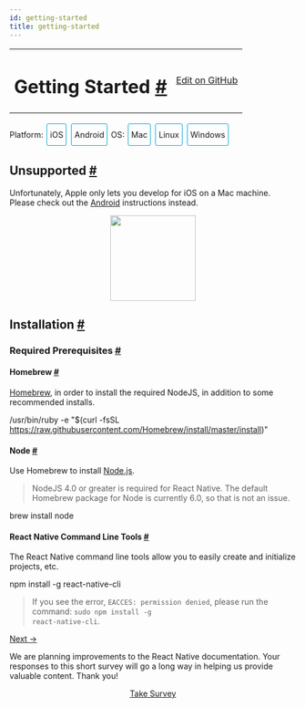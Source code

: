 ```yaml
---
id: getting-started
title: getting-started
---
```

<a id="content"></a><table width="100%"><tbody><tr><td><h1><a class="anchor" name="getting-started"></a>Getting Started <a class="hash-link" href="docs/getting-started.html#getting-started">#</a></h1></td><td style="text-align:right;"><a target="_blank" href="https://github.com/facebook/react-native/blob/master/docs/GettingStarted.md">Edit on GitHub</a></td></tr></tbody></table><div><span><div class="toggler">
<style>
.toggler a {
  display: inline-block;
  padding: 10px 5px;
  margin: 2px;
  border: 1px solid #05A5D1;
  border-radius: 3px;
  text-decoration: none !important;
}
.display-os-mac .toggler .button-mac,
.display-os-linux .toggler .button-linux,
.display-os-windows .toggler .button-windows,
.display-platform-ios .toggler .button-ios,
.display-platform-android .toggler .button-android {
  background-color: #05A5D1;
  color: white;
}
block { display: none; }
.display-platform-ios.display-os-mac .ios.mac,
.display-platform-ios.display-os-linux .ios.linux,
.display-platform-ios.display-os-windows .ios.windows,
.display-platform-android.display-os-mac .android.mac,
.display-platform-android.display-os-linux .android.linux,
.display-platform-android.display-os-windows .android.windows {
  display: block;
}</style>
<span>Platform:</span>
<a href="javascript:void(0);" class="button-ios" onclick="display('platform', 'ios')">iOS</a>
<a href="javascript:void(0);" class="button-android" onclick="display('platform', 'android')">Android</a>
<span>OS:</span>
<a href="javascript:void(0);" class="button-mac" onclick="display('os', 'mac')">Mac</a>
<a href="javascript:void(0);" class="button-linux" onclick="display('os', 'linux')">Linux</a>
<a href="javascript:void(0);" class="button-windows" onclick="display('os', 'windows')">Windows</a>
</div>

</span><span><!-- ######### LINUX AND WINDOWS for iOS ##################### -->

</span><span><block class="linux windows ios">

</block></span><h2><a class="anchor" name="unsupported"></a>Unsupported <a class="hash-link" href="docs/getting-started.html#unsupported">#</a></h2><span><div>Unfortunately, Apple only lets you develop for iOS on a Mac machine. Please check out the <a href="" onclick="display('platform', 'android')">Android</a> instructions instead.</div>

</span><span><center><img src="img/react-native-sorry-not-supported.png" width="150"></center>

</span><span><!-- ######### MAC for iOS ##################### -->

</span><span><block class="mac ios android">

</block></span><h2><a class="anchor" name="installation"></a>Installation <a class="hash-link" href="docs/getting-started.html#installation">#</a></h2><h3><a class="anchor" name="required-prerequisites"></a>Required Prerequisites <a class="hash-link" href="docs/getting-started.html#required-prerequisites">#</a></h3><h4><a class="anchor" name="homebrew"></a>Homebrew <a class="hash-link" href="docs/getting-started.html#homebrew">#</a></h4><p><a href="http://brew.sh/" target="_blank">Homebrew</a>, in order to install the required NodeJS, in addition to some
recommended installs.</p><div class="prism language-javascript"><span class="token operator">/</span>usr<span class="token operator">/</span>bin<span class="token operator">/</span>ruby <span class="token operator">-</span>e <span class="token string">"$(curl -fsSL https://raw.githubusercontent.com/Homebrew/install/master/install)"</span></div><h4><a class="anchor" name="node"></a>Node <a class="hash-link" href="docs/getting-started.html#node">#</a></h4><p>Use Homebrew to install <a href="https://nodejs.org/" target="_blank">Node.js</a>.</p><blockquote><p>NodeJS 4.0 or greater is required for React Native. The default Homebrew package for Node is
currently 6.0, so that is not an issue.  </p></blockquote><div class="prism language-javascript">brew install node</div><h4><a class="anchor" name="react-native-command-line-tools"></a>React Native Command Line Tools <a class="hash-link" href="docs/getting-started.html#react-native-command-line-tools">#</a></h4><p>The React Native command line tools allow you to easily create and initialize projects, etc.</p><div class="prism language-javascript">npm install <span class="token operator">-</span>g react<span class="token operator">-</span>native<span class="token operator">-</span>cli</div><blockquote><p>If you see the error, <code>EACCES: permission denied</code>, please run the command:
<code>sudo npm install -g react-native-cli</code>.</p></blockquote><span><block class="mac ios">

</block></span><h4><a class="anchor" name="xcode"></a>Xcode <a class="hash-link" href="docs/getting-started.html#xcode">#</a></h4><p><a href="https://developer.apple.com/xcode/downloads/" target="_blank">Xcode</a> 7.0 or higher. Open the App Store or go to <a href="https://developer.apple.com/xcode/downloads/">https://developer.apple.com/xcode/downloads/</a>. This will also install <code>git</code> as well.</p><span><block class="mac android">

</block></span><h4><a class="anchor" name="android-studio"></a>Android Studio <a class="hash-link" href="docs/getting-started.html#android-studio">#</a></h4><p><a href="http://developer.android.com/sdk/index.html" target="_blank">Android Studio</a> 2.0 or higher.</p><blockquote><p>Android Studio requires the Java Development Kit [JDK] 1.8 or higher. You can type
<code>javac -version</code> to see what version you have, if any. If you do not meet the JDK requirement,
you can
<a href="http://www.oracle.com/technetwork/java/javase/downloads/jdk8-downloads-2133151.html" target="_blank">download it</a>.</p></blockquote><p>Android Studio will provide you the Android SDK and emulator required to run and test your React
Native apps.</p><blockquote><p>Unless otherwise mentioned, keep all the setup defaults intact. For example, the
<code>Android Support Repository</code> is installed automatically with Android Studio, and we need that
for React Native.</p></blockquote><p>You will need to customize your installation:</p><ul><li>Choose a <code>Custom</code> installation</li></ul><p><img src="img/react-native-android-studio-custom-install.png" alt="custom installation"></p><ul><li>Choose both <code>Performance</code> and <code>Android Virtual Device</code></li></ul><p><img src="img/react-native-android-studio-additional-installs.png" alt="additional installs"></p><ul><li>After installation, choose <code>Configure | SDK Manager</code> from the Android Studio welcome window.</li></ul><p><img src="img/react-native-android-studio-configure-sdk.png" alt="configure sdk"></p><ul><li>In the <code>SDK Platforms</code> window, choose <code>Show Package Details</code> and under <code>Android 6.0 (Marshmallow)</code>, make sure that <code>Google APIs</code>, <code>Intel x86 Atom System Image</code>, <code>Intel x86 Atom_64 System Image</code>, and <code>Google APIs Intel x86 Atom_64 System Image</code> are checked.</li></ul><p><img src="img/react-native-android-studio-android-sdk-platforms.png" alt="platforms"></p><ul><li>In the <code>SDK Tools</code> window, choose <code>Show Package Details</code> and under <code>Android SDK Build Tools</code>, make sure that <code>Android SDK Build-Tools 23.0.1</code> is selected.</li></ul><p><img src="img/react-native-android-studio-android-sdk-build-tools.png" alt="build tools"></p><h4><a class="anchor" name="android-home-environment-variable"></a>ANDROID_HOME Environment Variable <a class="hash-link" href="docs/getting-started.html#android-home-environment-variable">#</a></h4><p>Ensure the <code>ANDROID_HOME</code> environment variable points to your existing Android SDK. To do that, add
this to your <code>~/.bashrc</code>, <code>~/.bash_profile</code> (or whatever your shell uses) and re-open your terminal:</p><div class="prism language-javascript"># If you installed the SDK without Android Studio<span class="token punctuation">,</span> then it may be something like<span class="token punctuation">:</span>
# <span class="token operator">/</span>usr<span class="token operator">/</span>local<span class="token operator">/</span>opt<span class="token operator">/</span>android<span class="token operator">-</span>sdk
export ANDROID_HOME<span class="token operator">=</span><span class="token operator">~</span><span class="token operator">/</span>Library<span class="token operator">/</span>Android<span class="token operator">/</span>sdk</div><span><block class="mac ios android">

</block></span><h3><a class="anchor" name="highly-recommended-installs"></a>Highly Recommended Installs <a class="hash-link" href="docs/getting-started.html#highly-recommended-installs">#</a></h3><h4><a class="anchor" name="watchman"></a>Watchman <a class="hash-link" href="docs/getting-started.html#watchman">#</a></h4><p><a href="https://facebook.github.io/watchman/docs/install.html" target="_blank">Watchman</a> is a tool by Facebook for watching
changes in the filesystem. It is recommended you install it for better performance.</p><div class="prism language-javascript">brew install watchman</div><h4><a class="anchor" name="flow"></a>Flow <a class="hash-link" href="docs/getting-started.html#flow">#</a></h4><p><a href="http://www.flowtype.org" target="_blank">Flow</a>, for static typechecking of your React Native code (when using
Flow as part of your codebase).</p><div class="prism language-javascript">brew install flow</div><span><block class="mac android">

</block></span><h4><a class="anchor" name="add-android-tools-directory-to-your-path"></a>Add Android Tools Directory to your <code>PATH</code> <a class="hash-link" href="docs/getting-started.html#add-android-tools-directory-to-your-path">#</a></h4><p>You can add the Android tools directory on your <code>PATH</code> in case you need to run any of the Android
tools from the command line such as <code>android avd</code>. In your <code>~/.bash</code> or <code>~/.bash_profile</code>:</p><div class="prism language-javascript"># Your exact string here may be different<span class="token punctuation">.</span>
PATH<span class="token operator">=</span><span class="token string">"~/Library/Android/sdk/tools:~/Library/Android/sdk/platform-tools:${PATH}"</span>
export PATH</div><h4><a class="anchor" name="gradle-daemon"></a>Gradle Daemon <a class="hash-link" href="docs/getting-started.html#gradle-daemon">#</a></h4><p>Enable <a href="https://docs.gradle.org/2.9/userguide/gradle_daemon.html" target="_blank">Gradle Daemon</a> which greatly improves incremental build times for changes in java code.</p><h3><a class="anchor" name="other-optional-installs"></a>Other Optional Installs <a class="hash-link" href="docs/getting-started.html#other-optional-installs">#</a></h3><h4><a class="anchor" name="git"></a>Git <a class="hash-link" href="docs/getting-started.html#git">#</a></h4><p>Git version control. If you have installed <a href="https://developer.apple.com/xcode/" target="_blank">Xcode</a>, Git is
already installed, otherwise run the following:</p><div class="prism language-javascript">brew install git</div><span><block class="mac ios android">

</block></span><h4><a class="anchor" name="nuclide"></a>Nuclide <a class="hash-link" href="docs/getting-started.html#nuclide">#</a></h4><p><a href="http://nuclide.io" target="_blank">Nuclide</a> is an IDE from Facebook providing a first-class development environment
for writing, <a href="http://nuclide.io/docs/platforms/react-native/#running-applications" target="_blank">running</a> and
<a href="http://nuclide.io/docs/platforms/react-native/#debugging" target="_blank">debugging</a>
<a href="http://nuclide.io/docs/platforms/react-native/" target="_blank">React Native</a> applications.</p><p>Get started with Nuclide <a href="http://nuclide.io/docs/quick-start/getting-started/" target="_blank">here</a>.</p><span><block class="mac android">

</block></span><h4><a class="anchor" name="genymotion"></a>Genymotion <a class="hash-link" href="docs/getting-started.html#genymotion">#</a></h4><p>Genymotion is an alternative to the stock Google emulator that comes with Android Studio.
However, it's only free for personal use. If you want to use the stock Google emulator, see below.</p><ol><li>Download and install <a href="https://www.genymotion.com/" target="_blank">Genymotion</a>.</li><li>Open Genymotion. It might ask you to install VirtualBox unless you already have it.</li><li>Create a new emulator and start it.</li><li>To bring up the developer menu press ⌘+M</li></ol><h3><a class="anchor" name="troubleshooting"></a>Troubleshooting <a class="hash-link" href="docs/getting-started.html#troubleshooting">#</a></h3><h4><a class="anchor" name="virtual-device-not-created-when-installing-android-studio"></a>Virtual Device Not Created When Installing Android Studio <a class="hash-link" href="docs/getting-started.html#virtual-device-not-created-when-installing-android-studio">#</a></h4><p>There is a <a href="https://code.google.com/p/android/issues/detail?id=207563" target="_blank">known bug</a> on some versions
of Android Studio where a virtual device will not be created, even though you selected it in the
installation sequence. You may see this at the end of the installation:</p><div class="prism language-javascript">Creating Android virtual device
Unable to create a virtual device<span class="token punctuation">:</span> Unable to create Android virtual device</div><p>If you see this, run <code>android avd</code> and create the virtual device manually.</p><p><img src="img/react-native-android-studio-avd.png" alt="avd"></p><p>Then select the new device in the AVD Manager window and click <code>Start...</code>.</p><h4><a class="anchor" name="shell-command-unresponsive-exception"></a>Shell Command Unresponsive Exception <a class="hash-link" href="docs/getting-started.html#shell-command-unresponsive-exception">#</a></h4><p>If you encounter:</p><div class="prism language-javascript">Execution failed <span class="token keyword">for</span> task <span class="token string">':app:installDebug'</span><span class="token punctuation">.</span>
  com<span class="token punctuation">.</span>android<span class="token punctuation">.</span>builder<span class="token punctuation">.</span>testing<span class="token punctuation">.</span>api<span class="token punctuation">.</span>DeviceException<span class="token punctuation">:</span> com<span class="token punctuation">.</span>android<span class="token punctuation">.</span>ddmlib<span class="token punctuation">.</span>ShellCommandUnresponsiveException</div><p>try downgrading your Gradle version to 1.2.3 in <code>&lt;project-name&gt;/android/build.gradle</code> (<a href="https://github.com/facebook/react-native/issues/2720">https://github.com/facebook/react-native/issues/2720</a>)</p><span><!-- ######### LINUX and WINDOWS for ANDROID ##################### -->

</span><span><block class="linux windows android">

</block></span><h2><a class="anchor" name="installation"></a>Installation <a class="hash-link" href="docs/getting-started.html#installation">#</a></h2><h3><a class="anchor" name="required-prerequisites"></a>Required Prerequisites <a class="hash-link" href="docs/getting-started.html#required-prerequisites">#</a></h3><span><block class="windows android">

</block></span><h4><a class="anchor" name="chocolatey"></a>Chocolatey <a class="hash-link" href="docs/getting-started.html#chocolatey">#</a></h4><p><a href="https://chocolatey.org" target="_blank">Chocolatey</a> is a package manager for Windows similar to <code>yum</code> and
<code>apt-get</code>. See the <a href="https://chocolatey.org" target="_blank">website</a> for updated instructions, but installing from
the Terminal should be something like:</p><div class="prism language-javascript">@powershell <span class="token operator">-</span>NoProfile <span class="token operator">-</span>ExecutionPolicy Bypass <span class="token operator">-</span>Command <span class="token string">"iex ((new-object net.webclient).DownloadString('https://chocolatey.org/install.ps1'))"</span> &amp;&amp; SET PATH<span class="token operator">=</span><span class="token operator">%</span>PATH<span class="token operator">%</span><span class="token punctuation">;</span><span class="token operator">%</span>ALLUSERSPROFILE<span class="token operator">%</span>\chocolatey\bin</div><blockquote><p>Normally when you run Chocolatey to install a package, you should run your Terminal as
Administrator.</p></blockquote><h4><a class="anchor" name="python-2"></a>Python 2 <a class="hash-link" href="docs/getting-started.html#python-2">#</a></h4><p>Fire up the Termimal and use Chocolatey to install Python 2.</p><blockquote><p>Python 3 will currently not work when initializing a React Native project.</p></blockquote><div class="prism language-javascript">choco install python2</div><span><block class="linux windows android">

</block></span><h4><a class="anchor" name="node"></a>Node <a class="hash-link" href="docs/getting-started.html#node">#</a></h4><span><block class="linux android">

</block></span><p>Fire up the Terminal and type the following commands to install NodeJS from the NodeSource
repository:</p><div class="prism language-javascript">sudo apt<span class="token operator">-</span><span class="token keyword">get</span> install <span class="token operator">-</span>y build<span class="token operator">-</span>essential
curl <span class="token operator">-</span>sL https<span class="token punctuation">:</span><span class="token operator">/</span><span class="token operator">/</span>deb<span class="token punctuation">.</span>nodesource<span class="token punctuation">.</span>com<span class="token operator">/</span>setup_4<span class="token punctuation">.</span>x <span class="token operator">|</span> sudo <span class="token operator">-</span>E bash <span class="token operator">-</span>
sudo apt<span class="token operator">-</span><span class="token keyword">get</span> install <span class="token operator">-</span>y nodejs
sudo ln <span class="token operator">-</span>s <span class="token operator">/</span>usr<span class="token operator">/</span>bin<span class="token operator">/</span>nodejs <span class="token operator">/</span>usr<span class="token operator">/</span>bin<span class="token operator">/</span>node</div><span><block class="windows android">

</block></span><p>Fire up the Termimal and use Chocolatey to install NodeJS.</p><div class="prism language-javascript">choco install nodejs<span class="token punctuation">.</span>install</div><span><block class="windows linux android">

</block></span><h4><a class="anchor" name="react-native-command-line-tools"></a>React Native Command Line Tools <a class="hash-link" href="docs/getting-started.html#react-native-command-line-tools">#</a></h4><p>The React Native command line tools allow you to easily create and initialize projects, etc.</p><div class="prism language-javascript">npm install <span class="token operator">-</span>g react<span class="token operator">-</span>native<span class="token operator">-</span>cli</div><blockquote><p>If you see the error, <code>EACCES: permission denied</code>, please run the command:
<code>sudo npm install -g react-native-cli</code>.</p></blockquote><h4><a class="anchor" name="android-studio"></a>Android Studio <a class="hash-link" href="docs/getting-started.html#android-studio">#</a></h4><p><a href="http://developer.android.com/sdk/index.html" target="_blank">Android Studio</a> 2.0 or higher.</p><blockquote><p>Android Studio requires the Java Development Kit [JDK] 1.8 or higher. You can type
<code>javac -version</code> to see what version you have, if any. If you do not meet the JDK requirement,
you can
<a href="http://www.oracle.com/technetwork/java/javase/downloads/jdk8-downloads-2133151.html" target="_blank">download it</a>,
or use a pacakage manager to install it (e.g. <code>choco install jdk8</code>,
<code>apt-get install default-jdk</code>).</p></blockquote><p>Android Studio will provide you the Android SDK and emulator required to run and test your React
Native apps.</p><blockquote><p>Unless otherwise mentioned, keep all the setup defaults intact. For example, the
<code>Android Support Repository</code> is installed automatically with Android Studio, and we need that
for React Native.</p></blockquote><span><block class="linux android">

</block></span><p>You will need to customize your installation:</p><ul><li>Choose a <code>Custom</code> installation</li></ul><p><img src="img/react-native-android-studio-custom-install-linux.png" alt="custom installation"></p><ul><li>Choose <code>Android Virtual Device</code></li></ul><p><img src="img/react-native-android-studio-additional-installs-linux.png" alt="additional installs"></p><span><block class="windows android">

</block></span><ul><li><p>Make sure all components are checked for the install, particularly the <code>Android SDK</code> and <code>Android Device Emulator</code>.</p></li><li><p>After the initial install, choose a <code>Custom</code> installation.</p></li></ul><p><img src="img/react-native-android-studio-custom-install-windows.png" alt="custom installation"></p><ul><li>Verify installed components, particularly the emulator and the HAXM accelerator. They should be checked.</li></ul><p><img src="img/react-native-android-studio-verify-installs-windows.png" alt="verify installs"></p><span><block class="windows linux android">

</block></span><ul><li>After installation, choose <code>Configure | SDK Manager</code> from the Android Studio welcome window.</li></ul><span><block class="linux android">

</block></span><p><img src="img/react-native-android-studio-configure-sdk-linux.png" alt="configure sdk"></p><span><block class="windows android">

</block></span><p><img src="img/react-native-android-studio-configure-sdk-windows.png" alt="configure sdk"></p><span><block class="windows linux android">

</block></span><ul><li>In the <code>SDK Platforms</code> window, choose <code>Show Package Details</code> and under <code>Android 6.0 (Marshmallow)</code>, make sure that <code>Google APIs</code>, <code>Intel x86 Atom System Image</code>, <code>Intel x86 Atom_64 System Image</code>, and <code>Google APIs Intel x86 Atom_64 System Image</code> are checked.</li></ul><span><block class="linux android">

</block></span><p><img src="img/react-native-android-studio-android-sdk-platforms-linux.png" alt="platforms"></p><span><block class="windows android">

</block></span><p><img src="img/react-native-android-studio-android-sdk-platforms-windows.png" alt="platforms"></p><span><block class="windows linux android">

</block></span><ul><li>In the <code>SDK Tools</code> window, choose <code>Show Package Details</code> and under <code>Android SDK Build Tools</code>, make sure that <code>Android SDK Build-Tools 23.0.1</code> is selected.</li></ul><span><block class="linux android">

</block></span><p><img src="img/react-native-android-studio-android-sdk-build-tools-linux.png" alt="build tools"></p><span><block class="windows android">

</block></span><p><img src="img/react-native-android-studio-android-sdk-build-tools-windows.png" alt="build tools"></p><span><block class="windows linux android">

</block></span><h4><a class="anchor" name="android-home-environment-variable"></a>ANDROID_HOME Environment Variable <a class="hash-link" href="docs/getting-started.html#android-home-environment-variable">#</a></h4><p>Ensure the <code>ANDROID_HOME</code> environment variable points to your existing Android SDK.</p><span><block class="linux android">

</block></span><p>To do that, add this to your <code>~/.bashrc</code>, <code>~/.bash_profile</code> (or whatever your shell uses) and
re-open your terminal:</p><div class="prism language-javascript"># If you installed the SDK without Android Studio<span class="token punctuation">,</span> then it may be something like<span class="token punctuation">:</span>
# <span class="token operator">/</span>usr<span class="token operator">/</span>local<span class="token operator">/</span>opt<span class="token operator">/</span>android<span class="token operator">-</span>sdk<span class="token punctuation">;</span> Generally <span class="token keyword">with</span> Android Studio<span class="token punctuation">,</span> the SDK is installed here<span class="token punctuation">.</span><span class="token punctuation">.</span><span class="token punctuation">.</span>
export ANDROID_HOME<span class="token operator">=</span><span class="token operator">~</span><span class="token operator">/</span>Android<span class="token operator">/</span>Sdk</div><blockquote><p>You need to restart the Terminal to apply the new environment variables (or <code>source</code> the relevant
bash file).</p></blockquote><span><block class="windows android">

</block></span><p>Go to <code>Control Panel</code> -&gt; <code>System and Security</code> -&gt; <code>System</code> -&gt; <code>Change settings</code> -&gt;
<code>Advanced System Settings</code> -&gt; <code>Environment variables</code> -&gt; <code>New</code></p><blockquote><p>Your path to the SDK will vary to the one shown below.</p></blockquote><p><img src="img/react-native-android-sdk-environment-variable-windows.png" alt="env variable"></p><blockquote><p>You need to restart the Command Prompt (Windows) to apply the new environment variables.</p></blockquote><span><block class="linux windows android">

</block></span><h3><a class="anchor" name="highly-recommended-installs"></a>Highly Recommended Installs <a class="hash-link" href="docs/getting-started.html#highly-recommended-installs">#</a></h3><span><block class="linux android">

</block></span><h4><a class="anchor" name="watchman"></a>Watchman <a class="hash-link" href="docs/getting-started.html#watchman">#</a></h4><p>Watchman is a tool by Facebook for watching changes in the filesystem. It is recommended you install
it for better performance.</p><blockquote><p>This also helps avoid a node file-watching bug.</p></blockquote><p>Type the following into your terminal to compile watchman from source and install it:</p><div class="prism language-javascript">git clone https<span class="token punctuation">:</span><span class="token operator">/</span><span class="token operator">/</span>github<span class="token punctuation">.</span>com<span class="token operator">/</span>facebook<span class="token operator">/</span>watchman<span class="token punctuation">.</span>git
cd watchman
git checkout v4<span class="token number">.5</span><span class="token punctuation">.</span><span class="token number">0</span>  # the latest stable release
<span class="token punctuation">.</span><span class="token operator">/</span>autogen<span class="token punctuation">.</span>sh
<span class="token punctuation">.</span><span class="token operator">/</span>configure
make
sudo make install</div><h4><a class="anchor" name="flow"></a>Flow <a class="hash-link" href="docs/getting-started.html#flow">#</a></h4><p><a href="http://www.flowtype.org" target="_blank">Flow</a>, for static typechecking of your React Native code (when using
Flow as part of your codebase).</p><p>Type the following in the terminal:</p><div class="prism language-javascript">npm install <span class="token operator">-</span>g flow<span class="token operator">-</span>bin</div><span><block class="windows linux android">

</block></span><h4><a class="anchor" name="gradle-daemon"></a>Gradle Daemon <a class="hash-link" href="docs/getting-started.html#gradle-daemon">#</a></h4><p>Enable <a href="https://docs.gradle.org/2.9/userguide/gradle_daemon.html" target="_blank">Gradle Daemon</a> which greatly
improves incremental build times for changes in java code.</p><span><block class="mac linux android">

</block></span><div class="prism language-javascript">touch <span class="token operator">~</span><span class="token operator">/</span><span class="token punctuation">.</span>gradle<span class="token operator">/</span>gradle<span class="token punctuation">.</span>properties &amp;&amp; echo <span class="token string">"org.gradle.daemon=true"</span> <span class="token operator">&gt;</span><span class="token operator">&gt;</span> <span class="token operator">~</span><span class="token operator">/</span><span class="token punctuation">.</span>gradle<span class="token operator">/</span>gradle<span class="token punctuation">.</span>properties</div><span><block class="windows android">

</block></span><div class="prism language-javascript"><span class="token punctuation">(</span><span class="token keyword">if</span> not exist <span class="token string">"%USERPROFILE%/.gradle"</span> mkdir <span class="token string">"%USERPROFILE%/.gradle"</span><span class="token punctuation">)</span> &amp;&amp; <span class="token punctuation">(</span>echo org<span class="token punctuation">.</span>gradle<span class="token punctuation">.</span>daemon<span class="token operator">=</span><span class="token boolean">true</span> <span class="token operator">&gt;</span><span class="token operator">&gt;</span> <span class="token string">"%USERPROFILE%/.gradle/gradle.properties"</span><span class="token punctuation">)</span></div><span><block class="linux android">

</block></span><h4><a class="anchor" name="android-emulator-accelerator"></a>Android Emulator Accelerator <a class="hash-link" href="docs/getting-started.html#android-emulator-accelerator">#</a></h4><p>You may have seen the following screen when installing Android Studio.</p><p><img src="img/react-native-android-studio-kvm-linux.png" alt="accelerator"></p><p>If your system supports KVM, you should install the
<a href="https://software.intel.com/en-us/android/articles/speeding-up-the-android-emulator-on-intel-architecture#_Toc358213272" target="_blank">Intel Android Emulator Accelerator</a>.</p><span><block class="windows linux android">

</block></span><h4><a class="anchor" name="add-android-tools-directory-to-your-path"></a>Add Android Tools Directory to your <code>PATH</code> <a class="hash-link" href="docs/getting-started.html#add-android-tools-directory-to-your-path">#</a></h4><p>You can add the Android tools directory on your <code>PATH</code> in case you need to run any of the Android
tools from the command line such as <code>android avd</code>.</p><span><block class="linux android">

</block></span><p>In your <code>~/.bashrc</code> or <code>~/.bash_profile</code>:</p><div class="prism language-javascript"># Your exact string here may be different<span class="token punctuation">.</span>
PATH<span class="token operator">=</span><span class="token string">"~/Android/Sdk/tools:~/Android/Sdk/platform-tools:${PATH}"</span>
export PATH</div><span><block class="windows android">

</block></span><p>Go to <code>Control Panel</code> -&gt; <code>System and Security</code> -&gt; <code>System</code> -&gt; <code>Change settings</code> -&gt;
<code>Advanced System Settings</code> -&gt; <code>Environment variables</code> -&gt;  highlight <code>PATH</code> -&gt; <code>Edit...</code></p><blockquote><p>The location of your Android tools directories will vary.</p></blockquote><p><img src="img/react-native-android-tools-environment-variable-windows.png" alt="env variable"></p><span><block class="windows linux android">

</block></span><h3><a class="anchor" name="other-optional-installs"></a>Other Optional Installs <a class="hash-link" href="docs/getting-started.html#other-optional-installs">#</a></h3><h4><a class="anchor" name="git"></a>Git <a class="hash-link" href="docs/getting-started.html#git">#</a></h4><span><block class="linux android">

</block></span><p>Install Git <a href="https://git-scm.com/download/linux" target="_blank">via your package manager</a>
(e.g., <code>sudo apt-get install git-all</code>).</p><span><block class="windows android">

</block></span><p>You can use Chocolatey to install <code>git</code> via:</p><div class="prism language-javascript">choco install git</div><p>Alternatively, you can download and install <a href="https://git-for-windows.github.io/" target="_blank">Git for Windows</a>.
During the setup process, choose "Run Git from Windows Command Prompt", which will add <code>git</code> to your
<code>PATH</code> environment variable.</p><span><block class="linux android">

</block></span><h4><a class="anchor" name="nuclide"></a>Nuclide <a class="hash-link" href="docs/getting-started.html#nuclide">#</a></h4><p>[Nuclide] is an IDE from Facebook providing a first-class development environment for writing,
<a href="http://nuclide.io/docs/platforms/react-native/#running-applications" target="_blank">running</a> and
<a href="http://nuclide.io/docs/platforms/react-native/#debugging" target="_blank">debugging</a>
<a href="http://nuclide.io/docs/platforms/react-native/" target="_blank">React Native</a> applications.</p><p>Get started with Nuclide <a href="http://nuclide.io/docs/quick-start/getting-started/" target="_blank">here</a>.</p><span><block class="linux windows android">

</block></span><h4><a class="anchor" name="genymotion"></a>Genymotion <a class="hash-link" href="docs/getting-started.html#genymotion">#</a></h4><p>Genymotion is an alternative to the stock Google emulator that comes with Android Studio.
However, it's only free for personal use. If you want to use the stock Google emulator, see below.</p><ol><li>Download and install <a href="https://www.genymotion.com/" target="_blank">Genymotion</a>.</li><li>Open Genymotion. It might ask you to install VirtualBox unless you already have it.</li><li>Create a new emulator and start it.</li><li>To bring up the developer menu press ⌘+M</li></ol><span><block class="windows android">

</block></span><h4><a class="anchor" name="visual-studio-emulator-for-android"></a>Visual Studio Emulator for Android <a class="hash-link" href="docs/getting-started.html#visual-studio-emulator-for-android">#</a></h4><p>The <a href="https://www.visualstudio.com/en-us/features/msft-android-emulator-vs.aspx" target="_blank">Visual Studio Emulator for Android</a>
is a free android emulator that is hardware accelerated via Hyper-V. It is an alternative to the
stock Google emulator that comes with Android Studio. It doesn't require you to install Visual
Studio at all.</p><p>To use it with react-native you just have to add a key and value to your registry:</p><ol><li>Open the Run Command (Windows+R)</li><li>Enter <code>regedit.exe</code></li><li>In the Registry Editor navigate to <code>HKEY_LOCAL_MACHINE\SOFTWARE\Wow6432Node\Android SDK Tools</code></li><li>Right Click on <code>Android SDK Tools</code> and choose <code>New &gt; String Value</code></li><li>Set the name to <code>Path</code></li><li>Double Click the new <code>Path</code> Key and set the value to <code>C:\Program Files\Android\sdk</code>. The path value might be different on your machine.</li></ol><p>You will also need to run the command <code>adb reverse tcp:8081 tcp:8081</code> with this emulator.</p><p>Then restart the emulator and when it runs you can just do <code>react-native run-android</code> as usual.</p><span><block class="windows linux android">

</block></span><h3><a class="anchor" name="troubleshooting"></a>Troubleshooting <a class="hash-link" href="docs/getting-started.html#troubleshooting">#</a></h3><h4><a class="anchor" name="unable-to-run-mksdcard-sdk-tool"></a>Unable to run mksdcard SDK Tool <a class="hash-link" href="docs/getting-started.html#unable-to-run-mksdcard-sdk-tool">#</a></h4><p>When installing Android Studio, if you get the error:</p><div class="prism language-javascript">Unable to run mksdcard SDK tool</div><p>then install the standard C++ library:</p><div class="prism language-javascript">sudo apt<span class="token operator">-</span><span class="token keyword">get</span> install lib32stdc<span class="token operator">++</span><span class="token number">6</span></div><h4><a class="anchor" name="virtual-device-not-created-when-installing-android-studio"></a>Virtual Device Not Created When Installing Android Studio <a class="hash-link" href="docs/getting-started.html#virtual-device-not-created-when-installing-android-studio">#</a></h4><p>There is a <a href="https://code.google.com/p/android/issues/detail?id=207563" target="_blank">known bug</a> on some versions
of Android Studio where a virtual device will not be created, even though you selected it in the
installation sequence. You may see this at the end of the installation:</p><span><block class="linux android">

</block></span><div class="prism language-javascript">Creating Android virtual device
Unable to create a virtual device<span class="token punctuation">:</span> Unable to create Android virtual device</div><span><block class="windows android">

</block></span><p><img src="img/react-native-android-studio-no-virtual-device-windows.png" alt="no virtual device"></p><span><block class="windows linux android">

</block></span><p>If you see this, run <code>android avd</code> and create the virtual device manually.</p><span><block class="linux android">

</block></span><p><img src="img/react-native-android-studio-avd-linux.png" alt="avd"></p><span><block class="windows android">

</block></span><p><img src="img/react-native-android-studio-avd-windows.png" alt="avd"></p><span><block class="windows linux android">

</block></span><p>Then select the new device in the AVD Manager window and click <code>Start...</code>.</p><span><block class="linux android">

</block></span><h4><a class="anchor" name="shell-command-unresponsive-exception"></a>Shell Command Unresponsive Exception <a class="hash-link" href="docs/getting-started.html#shell-command-unresponsive-exception">#</a></h4><p>In case you encounter</p><div class="prism language-javascript">Execution failed <span class="token keyword">for</span> task <span class="token string">':app:installDebug'</span><span class="token punctuation">.</span>
  com<span class="token punctuation">.</span>android<span class="token punctuation">.</span>builder<span class="token punctuation">.</span>testing<span class="token punctuation">.</span>api<span class="token punctuation">.</span>DeviceException<span class="token punctuation">:</span> com<span class="token punctuation">.</span>android<span class="token punctuation">.</span>ddmlib<span class="token punctuation">.</span>ShellCommandUnresponsiveException</div><p>try downgrading your Gradle version to 1.2.3 in <code>&lt;project-name&gt;/android/build.gradle</code> (<a href="https://github.com/facebook/react-native/issues/2720">https://github.com/facebook/react-native/issues/2720</a>)</p><span><block class="mac ios android">

</block></span><h2><a class="anchor" name="testing-installation"></a>Testing Installation <a class="hash-link" href="docs/getting-started.html#testing-installation">#</a></h2><span><block class="mac ios">

</block></span><div class="prism language-javascript">react<span class="token operator">-</span>native init AwesomeProject
cd AwesomeProject
react<span class="token operator">-</span>native run<span class="token operator">-</span>ios</div><blockquote><p>You can also
<a href="http://nuclide.io/docs/quick-start/getting-started/#adding-a-project" target="_blank">open the <code>AwesomeProject</code></a>
folder in <a href="http://nuclide.io" target="_blank">Nuclide</a> and
<a href="http://nuclide.io/docs/platforms/react-native/#command-line" target="_blank">run the application</a>, or open
<code>ios/AwesomeProject.xcodeproj</code> and hit the <code>Run</code> button in Xcode.</p></blockquote><span><block class="mac android">

</block></span><div class="prism language-javascript">react<span class="token operator">-</span>native init AwesomeProject
cd AwesomeProject
react<span class="token operator">-</span>native run<span class="token operator">-</span>android</div><blockquote><p>You can also
<a href="http://nuclide.io/docs/quick-start/getting-started/#adding-a-project" target="_blank">open the <code>AwesomeProject</code></a>
folder in <a href="http://nuclide.io" target="_blank">Nuclide</a> and
<a href="http://nuclide.io/docs/platforms/react-native/#command-line" target="_blank">run the application</a>.</p></blockquote><span><block class="mac ios android">

</block></span><h3><a class="anchor" name="modifying-project"></a>Modifying Project <a class="hash-link" href="docs/getting-started.html#modifying-project">#</a></h3><p>Now that you successfully started the project, let's modify it:</p><span><block class="mac ios">

</block></span><ul><li>Open <code>index.ios.js</code> in your text editor of choice (e.g. <a href="http://nuclide.io/docs/platforms/react-native/" target="_blank">Nuclide</a>) and edit some lines.</li><li>Hit ⌘-R in your iOS simulator to reload the app and see your change!</li></ul><span><block class="mac android">

</block></span><ul><li>Open <code>index.android.js</code> in your text editor of choice (e.g. <a href="http://nuclide.io/docs/platforms/react-native/" target="_blank">Nuclide</a>) and edit some lines.</li><li>Press the <code>R</code> key twice <strong>OR</strong> open the menu (F2 by default, or ⌘-M in Genymotion) and select Reload JS to see your change!</li><li>Run <code>adb logcat *:S ReactNative:V ReactNativeJS:V</code> in a terminal to see your app's logs</li></ul><span><block class="mac ios android">

</block></span><h3><a class="anchor" name="that-s-it"></a>That's It <a class="hash-link" href="docs/getting-started.html#that-s-it">#</a></h3><p>Congratulations! You've successfully run and modified your first React Native app.</p><span><center><img src="img/react-native-congratulations.png" width="150"></center>

</span><span><block class="windows linux android">

</block></span><h2><a class="anchor" name="testing-installation"></a>Testing Installation <a class="hash-link" href="docs/getting-started.html#testing-installation">#</a></h2><div class="prism language-javascript">react<span class="token operator">-</span>native init AwesomeProject
cd AwesomeProject
react<span class="token operator">-</span>native run<span class="token operator">-</span>android</div><span><block class="windows linux android">

</block></span><h3><a class="anchor" name="troubleshooting-run"></a>Troubleshooting Run <a class="hash-link" href="docs/getting-started.html#troubleshooting-run">#</a></h3><p>A common issue is that the packager is not started automatically when you run
<code>react-native run-android</code>. You can start it manually using:</p><div class="prism language-javascript">cd AwesomeProject
react<span class="token operator">-</span>native start</div><span><block class="windows android">

</block></span><p>Or if you hit a <code>ERROR  Watcher took too long to load</code> on Windows, try increasing the timeout in <a href="https://github.com/facebook/react-native/blob/5fa33f3d07f8595a188f6fe04d6168a6ede1e721/packager/react-packager/src/DependencyResolver/FileWatcher/index.js#L16" target="_blank">this file</a> (under your <code>node_modules/react-native/</code>).</p><span><block class="windows linux android">

</block></span><h3><a class="anchor" name="modifying-project"></a>Modifying Project <a class="hash-link" href="docs/getting-started.html#modifying-project">#</a></h3><p>Now that you successfully started the project, let's modify it:</p><ul><li>Open <code>index.android.js</code> in your text editor of choice (e.g. <a href="http://nuclide.io/docs/platforms/react-native/" target="_blank">Nuclide</a>) and edit some lines.</li><li>Press the <code>R</code> key twice <strong>OR</strong> open the menu (F2 by default, or ctrl-M in the emulator) and select Reload JS to see your change!</li><li>Run <code>adb logcat *:S ReactNative:V ReactNativeJS:V</code> in a terminal to see your app's logs</li></ul><h3><a class="anchor" name="that-s-it"></a>That's It <a class="hash-link" href="docs/getting-started.html#that-s-it">#</a></h3><p>Congratulations! You've successfully run and modified your first React Native app.</p><span><center><img src="img/react-native-congratulations.png" width="150"></center>

</span><span><block class="mac ios android">

</block></span><h2><a class="anchor" name="common-followups"></a>Common Followups <a class="hash-link" href="docs/getting-started.html#common-followups">#</a></h2><span><block class="mac ios">

</block></span><ul><li>If you want to run on a physical device, see the <a href="docs/running-on-device-ios.html#content" target="_blank">Running on iOS Device page</a>.</li></ul><span><block class="mac android">

</block></span><ul><li>If you want to run on a physical device, see the <a href="docs/running-on-device-android.html#content" target="_blank">Running on Android Device page</a>.</li></ul><span><block class="mac ios android">

</block></span><ul><li>If you run into any issues getting started, see the <a href="docs/troubleshooting.html#content" target="_blank">Troubleshooting page</a>.</li></ul><span><block class="windows linux android">

</block></span><h2><a class="anchor" name="common-followups"></a>Common Followups <a class="hash-link" href="docs/getting-started.html#common-followups">#</a></h2><ul><li><p>If you want to run on a physical device, see the <a href="docs/running-on-device-android.html#content" target="_blank">Running on Android Device page</a>.</p></li><li><p>If you run into any issues getting started, see the <a href="docs/troubleshooting.html#content" target="_blank">Troubleshooting page</a>.</p></li></ul><span><script>
// Convert <div>...<span><block /></span>...</div>
// Into <div>...<block />...</div>
var blocks = document.getElementsByTagName('block');
for (var i = 0; i < blocks.length; ++i) {
  var block = blocks[i];
  var span = blocks[i].parentNode;
  var container = span.parentNode;
  container.insertBefore(block, span);
  container.removeChild(span);
}
// Convert <div>...<block />content<block />...</div>
// Into <div>...<block>content</block><block />...</div>
blocks = document.getElementsByTagName('block');
for (var i = 0; i < blocks.length; ++i) {
  var block = blocks[i];
  while (block.nextSibling && block.nextSibling.tagName !== 'BLOCK') {
    block.appendChild(block.nextSibling);
  }
}
function display(type, value) {
  var container = document.getElementsByTagName('block')[0].parentNode;
  container.className = 'display-' + type + '-' + value + ' ' +
    container.className.replace(RegExp('display-' + type + '-[a-z]+ ?'), '');
  event && event.preventDefault();
}
var isMac = navigator.platform === 'MacIntel';
var isWindows = navigator.platform === 'Win32';
display('os', isMac ? 'mac' : (isWindows ? 'windows' : 'linux'));
display('platform', isMac ? 'ios' : 'android');
</script>
</span></div><div class="docs-prevnext"><a class="docs-next" href="docs/tutorial.html#content">Next →</a></div><div class="survey"><div class="survey-image"></div><p>We are planning improvements to the React Native documentation. Your responses to this short survey will go a long way in helping us provide valuable content. Thank you!</p><center><a class="button" href="https://www.facebook.com/survey?oid=681969738611332">Take Survey</a></center></div>